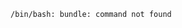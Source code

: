 <!-- usedin: [ _includes/_inlines/Tutorials/common/2040-09-26-whenever-errors/2040-09-26-whenever-errors_problem.md] -->

```
/bin/bash: bundle: command not found
```
